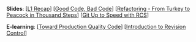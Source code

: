 
**Slides**: [[L1 Recap](http://www.comp.nus.edu.sg/~cs2103/AY1718S2/slides/L1Recap.pptx)] [[Good Code, Bad Code](http://www.comp.nus.edu.sg/~cs2103/AY1718S2/slides/L2P1.%20Good%20Code,%20Bad%20Code.pptx)] [[Refactoring - From Turkey to Peacock in Thousand Steps](http://www.comp.nus.edu.sg/~cs2103/AY1718S2/slides/L2P2.%20Refactoring%20-%20From%20Turkey%20to%20Peacock%20in%20Thousand%20Steps.pptx)] [[Git Up to Speed with RCS](http://www.comp.nus.edu.sg/~cs2103/AY1718S2/slides/L2P3.%20Git%20Up%20to%20Speed%20with%20RCS.pptx)]

**E-learning**: [[Toward Production Quality Code](http://www.comp.nus.edu.sg/~cs2103/AY1718S2/elearn/E2.%20Toward%20Production%20Quality%20Code.mp4)] [[Introduction to Revision Control](http://www.comp.nus.edu.sg/~cs2103/AY1718S2/elearn/E2.%20Introduction%20to%20Revision%20Control.mp4)]
